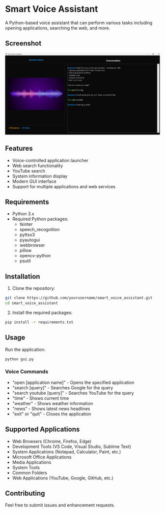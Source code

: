 # Smart Voice Assistant

A Python-based voice assistant that can perform various tasks including opening applications, searching the web, and more.

## Screenshot
![Smart Voice Assistant Interface](screenshots/interface.png)

## Features

- Voice-controlled application launcher
- Web search functionality
- YouTube search
- System information display
- Modern GUI interface
- Support for multiple applications and web services

## Requirements

- Python 3.x
- Required Python packages:
  - tkinter
  - speech_recognition
  - pyttsx3
  - pyautogui
  - webbrowser
  - pillow
  - opencv-python
  - psutil

## Installation

1. Clone the repository:
```bash
git clone https://github.com/yourusername/smart_voice_assistant.git
cd smart_voice_assistant
```

2. Install the required packages:
```bash
pip install -r requirements.txt
```

## Usage

Run the application:
```bash
python gui.py
```

### Voice Commands

- "open [application name]" - Opens the specified application
- "search [query]" - Searches Google for the query
- "search youtube [query]" - Searches YouTube for the query
- "time" - Shows current time
- "weather" - Shows weather information
- "news" - Shows latest news headlines
- "exit" or "quit" - Closes the application

## Supported Applications

- Web Browsers (Chrome, Firefox, Edge)
- Development Tools (VS Code, Visual Studio, Sublime Text)
- System Applications (Notepad, Calculator, Paint, etc.)
- Microsoft Office Applications
- Media Applications
- System Tools
- Common Folders
- Web Applications (YouTube, Google, GitHub, etc.)

## Contributing

Feel free to submit issues and enhancement requests.


